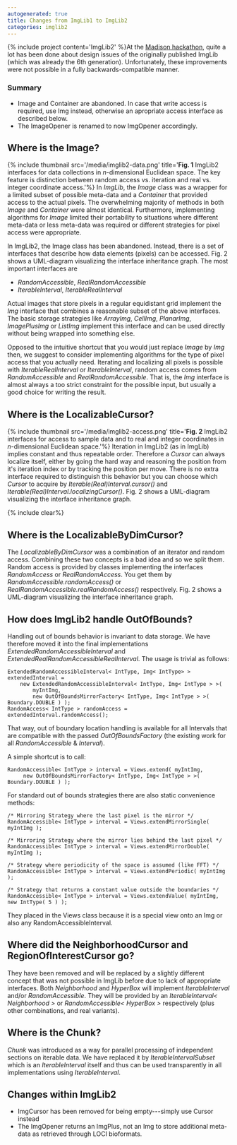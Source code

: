 ```yaml
---
autogenerated: true
title: Changes from ImgLib1 to ImgLib2
categories: imglib2
---
```


{% include project content='ImgLib2' %}At the [Madison hackathon](/events/2011_Hackathon_in_Madison), quite a lot has been done about design issues of the originally published ImgLib (which was already the 6th generation). Unfortunately, these improvements were not possible in a fully backwards-compatible manner.




### Summary

-   Image and Container are abandoned. In case that write access is required, use Img instead, otherwise an apropriate access interface as described below.
-   The ImageOpener is renamed to now ImgOpener accordingly.

## Where is the Image?

{% include thumbnail src='/media/imglib2-data.png' title='**Fig. 1** ImgLib2 interfaces for data collections in *n*-dimensional Euclidean space. The key feature is distinction between random access vs. iteration and real vs. integer coordinate access.'%} In *ImgLib*, the *Image* class was a wrapper for a limited subset of possible meta-data and a *Container* that provided access to the actual pixels. The overwhelming majority of methods in both *Image* and *Container* were almost identical. Furthermore, implementing algorithms for *Image* limited their portability to situations where different meta-data or less meta-data was required or different strategies for pixel access were appropriate.

In ImgLib2, the Image class has been abandoned. Instead, there is a set of interfaces that describe how data elements (pixels) can be accessed. Fig. 2 shows a UML-diagram visualizing the interface inheritance graph. The most important interfaces are

-   *RandomAccessible*, *RealRandomAccessible*
-   *IterableInterval*, *IterableRealInterval*

Actual images that store pixels in a regular equidistant grid implement the *Img* interface that combines a reasonable subset of the above interfaces. The basic storage strategies like *ArrayImg*, *CellImg*, *PlanarImg*, *ImagePlusImg* or *ListImg* implement this interface and can be used directly without being wrapped into something else.

Opposed to the intuitive shortcut that you would just replace *Image* by *Img* then, we suggest to consider implementing algorithms for the type of pixel access that you actually need. Iterating and localizing all pixels is possible with *IterableRealInterval* or *IterableInterval*, random access comes from *RandomAccessible* and *RealRandomAccessible*. That is, the *Img* interface is almost always a too strict constraint for the possible input, but usually a good choice for writing the result.

## Where is the LocalizableCursor?

{% include thumbnail src='/media/imglib2-access.png' title='**Fig. 2** ImgLib2 interfaces for access to sample data and to real and integer coordinates in *n*-dimensional Euclidean space.'%} Iteration in ImgLib2 (as in ImgLib) implies constant and thus repeatable order. Therefore a *Cursor* can always localize itself, either by going the hard way and reasoning the position from it's iteration index or by tracking the position per move. There is no extra interface required to distinguish this behavior but you can choose which *Cursor* to acquire by *Iterable(Real)Interval.cursor()* and *Iterable(Real)Interval.localizingCursor()*. Fig. 2 shows a UML-diagram visualizing the interface inheritance graph.

{% include clear%}


## Where is the LocalizableByDimCursor?

The *LocalizableByDimCursor* was a combination of an iterator and random access. Combining these two concepts is a bad idea and so we split them. Random access is provided by classes implementing the interfaces *RandomAccess* or *RealRandomAccess*. You get them by *RandomAccessible.randomAccess()* or *RealRandomAccessible.realRandomAccess()* respectively. Fig. 2 shows a UML-diagram visualizing the interface inheritance graph.

## How does ImgLib2 handle OutOfBounds?

Handling out of bounds behavior is invariant to data storage. We have therefore moved it into the final implementations *ExtendedRandomAccessibleInterval* and *ExtendedRealRandomAccessibleRealInterval*. The usage is trivial as follows:

    ExtendedRandomAccessibleInterval< IntType, Img< IntType> > extendedInterval =
        new ExtendedRandomAccessibleInterval< IntType, Img< IntType > >(
            myIntImg,
            new OutOfBoundsMirrorFactory< IntType, Img< IntType > >( Boundary.DOUBLE ) );
    RandomAccess< IntType > randomAccess = extendedInterval.randomAccess();

That way, out of boundary location handling is available for all Intervals that are compatible with the passed *OutOfBoundsFactory* (the existing work for all *RandomAccessible* & *Interval*).

A simple shortcut is to call:

    RandomAccessible< IntType > interval = Views.extend( myIntImg,
         new OutOfBoundsMirrorFactory< IntType, Img< IntType > >( Boundary.DOUBLE ) );

For standard out of bounds strategies there are also static convenience methods:

    /* Mirroring Strategy where the last pixel is the mirror */
    RandomAccessible< IntType > interval = Views.extendMirrorSingle( myIntImg );

    /* Mirroring Strategy where the mirror lies behind the last pixel */
    RandomAccessible< IntType > interval = Views.extendMirrorDouble( myIntImg );

    /* Strategy where periodicity of the space is assumed (like FFT) */
    RandomAccessible< IntType > interval = Views.extendPeriodic( myIntImg );

    /* Strategy that returns a constant value outside the boundaries */
    RandomAccessible< IntType > interval = Views.extendValue( myIntImg, new IntType( 5 ) );

They placed in the Views class because it is a special view onto an Img<T> or also any RandomAccessibleInterval<T>.

## Where did the NeighborhoodCursor and RegionOfInterestCursor go?

They have been removed and will be replaced by a slightly different concept that was not possible in ImgLib before due to lack of appropriate interfaces. Both *Neighborhood* and *HyperBox* will implement *IterableInterval* and/or *RandomAccessible*. They will be provided by an *IterableInterval&lt; Neighborhood &gt;* or *RandomAccessible&lt; HyperBox &gt;* respectively (plus other combinations, and real variants).

## Where is the Chunk?

*Chunk* was introduced as a way for parallel processing of independent sections on iterable data. We have replaced it by *IterableIntervalSubset* which is an *IterableInterval* itself and thus can be used transparently in all implementations using *IterableInterval*.

## Changes within ImgLib2

-   ImgCursor has been removed for being empty---simply use Cursor instead
-   The ImgOpener returns an ImgPlus, not an Img to store additional meta-data as retrieved through LOCI bioformats.
